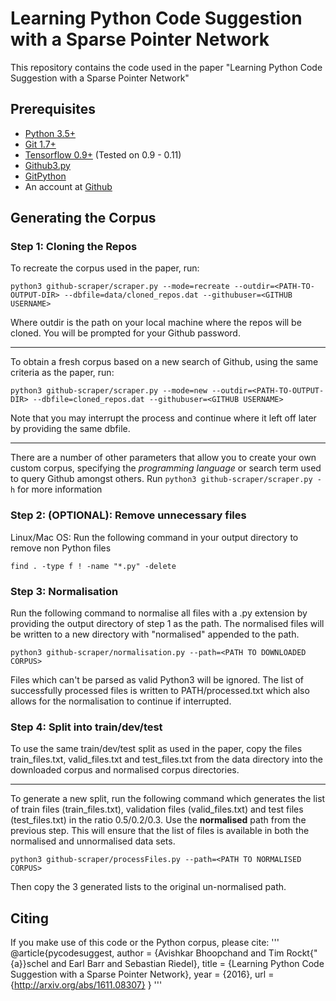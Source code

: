 # Learning Python Code Suggestion with a Sparse Pointer Network

This repository contains the code used in the paper "Learning Python Code Suggestion with a Sparse Pointer Network"

## Prerequisites
* [Python 3.5+](https://www.python.org/)
* [Git 1.7+](https://git-scm.com/)
* [Tensorflow 0.9+](www.tensorflow.org) (Tested on 0.9 - 0.11)
* [Github3.py](https://github3py.readthedocs.io/en/master/)
* [GitPython](http://gitpython.readthedocs.io/en/stable/intro.html)
* An account at [Github](https://github.com)

## Generating the Corpus
### Step 1: Cloning the Repos
To recreate the corpus used in the paper, run:

`python3 github-scraper/scraper.py --mode=recreate --outdir=<PATH-TO-OUTPUT-DIR> --dbfile=data/cloned_repos.dat --githubuser=<GITHUB USERNAME>`

Where outdir is the path on your local machine where the repos will be cloned. You will be prompted for your Github password.

---

To obtain a fresh corpus based on a new search of Github, using the same criteria as the paper, run:

`python3 github-scraper/scraper.py --mode=new --outdir=<PATH-TO-OUTPUT-DIR> --dbfile=cloned_repos.dat --githubuser=<GITHUB USERNAME>`

Note that you may interrupt the process and continue where it left off later by providing the same dbfile. 

---

There are a number of other parameters that allow you to create your own custom corpus, specifying the *programming language* or search term used to query Github amongst others. Run  `python3 github-scraper/scraper.py -h` for more information

### Step 2: (OPTIONAL): Remove unnecessary files
Linux/Mac OS: Run the following command in your output directory to remove non Python files

`find . -type f ! -name "*.py" -delete`

### Step 3: Normalisation
Run the following command to normalise all files with a .py extension by providing the output directory of step 1 as the path. The normalised files will be written to a new directory with "normalised" appended to the path. 

`python3 github-scraper/normalisation.py --path=<PATH TO DOWNLOADED CORPUS>`

Files which can't be parsed as valid Python3 will be ignored. The list of successfully processed files is written to PATH/processed.txt which also allows for the normalisation to continue if interrupted. 

### Step 4: Split into train/dev/test
To use the same train/dev/test split as used in the paper, copy the files train_files.txt, valid_files.txt and test_files.txt from the data directory into the downloaded corpus and normalised corpus directories.

---

To generate a new split, run the following command which generates the list of train files (train_files.txt), validation files (valid_files.txt) and test files (test_files.txt) in the ratio 0.5/0.2/0.3. Use the **normalised** path from the previous step. This will ensure that the list of files is available in both the normalised and unnormalised data sets. 

`python3 github-scraper/processFiles.py --path=<PATH TO NORMALISED CORPUS>`

Then copy the 3 generated lists to the original un-normalised path. 

## Citing
If you make use of this code or the Python corpus, please cite:
'''
@article{pycodesuggest,
  author    = {Avishkar Bhoopchand and
               Tim Rockt{\"{a}}schel and
               Earl Barr and
               Sebastian Riedel},
  title     = {Learning Python Code Suggestion with a Sparse Pointer Network},
  year      = {2016},
  url       = {http://arxiv.org/abs/1611.08307}
}
'''

